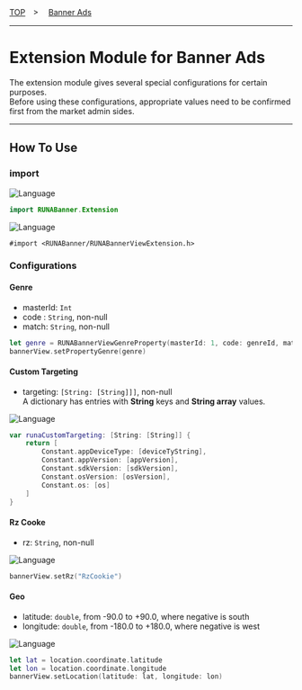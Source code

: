 [TOP](/README.md#top)　>　 [Banner Ads](../README.md)

---

# Extension Module for Banner Ads

The extension module gives several special configurations for certain purposes. <br>
Before using these configurations, appropriate values need to be confirmed first from the market admin sides.

---

## How To Use

### import

![Language](http://img.shields.io/badge/language-Swift-red.svg?style=flat)
```Swift
import RUNABanner.Extension
```

![Language](http://img.shields.io/badge/language-ObjctiveC-red.svg?style=flat)
```Objc
#import <RUNABanner/RUNABannerViewExtension.h>
```

### Configurations

#### Genre

- masterId: `Int`
- code : `String`, non-null
- match: `String`, non-null

```Swift
let genre = RUNABannerViewGenreProperty(masterId: 1, code: genreId, match: "man")
bannerView.setPropertyGenre(genre)
```

#### Custom Targeting

- targeting: `[String: [String]]]`, non-null <br>
A dictionary has entries with __String__ keys and __String array__ values.

![Language](http://img.shields.io/badge/language-Swift-red.svg?style=flat)
```Swift
var runaCustomTargeting: [String: [String]] {
    return [
        Constant.appDeviceType: [deviceTyString],
        Constant.appVersion: [appVersion],
        Constant.sdkVersion: [sdkVersion],
        Constant.osVersion: [osVersion],
        Constant.os: [os]
    ]
}
```

#### Rz Cooke

- rz: `String`, non-null

![Language](http://img.shields.io/badge/language-Swift-red.svg?style=flat)
```Swift
bannerView.setRz("RzCookie")
```

#### Geo

- latitude: `double`, from -90.0 to +90.0, where negative is south
- longitude: `double`, from -180.0 to +180.0, where negative is west

![Language](http://img.shields.io/badge/language-Swift-red.svg?style=flat)
```Swift
let lat = location.coordinate.latitude
let lon = location.coordinate.longitude
bannerView.setLocation(latitude: lat, longitude: lon)
```
